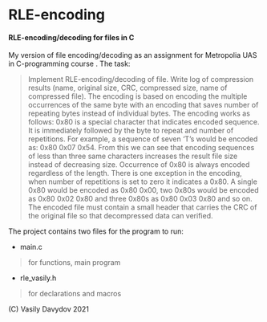 # RLE-encoding
#### RLE-encoding/decoding for files in C 
My version of file encoding/decoding as an assignment for Metropolia UAS in C-programming course . 
The task:
>Implement RLE-encoding/decoding of file. Write log of compression results (name, original size, CRC, compressed size, name of compressed file).
>The encoding is based on encoding the multiple occurrences of the same byte with an encoding that saves number of repeating bytes instead of individual bytes. The encoding works as follows:
0x80 is a special character that indicates encoded sequence. It is immediately followed by the byte to repeat and number of repetitions. For example, a sequence of seven ‘T’s would be encoded as: 0x80 0x07 0x54. From this we can see that encoding sequences of less than three same characters increases the result file size instead of decreasing size.
Occurrence of 0x80 is always encoded regardless of the length. There is one exception in the encoding, when number of repetitions is set to zero it indicates a 0x80. A single 0x80 would be encoded as 0x80 0x00, two 0x80s would be encoded as 0x80 0x02 0x80 and three 0x80s as 0x80 0x03 0x80 and so on.
The encoded file must contain a small header that carries the CRC of the original file so that decompressed data can verified.

The project contains two files for the program to run: 

- main.c
> for functions, main program
- rle_vasily.h
> for declarations and macros

(C) Vasily Davydov 2021
